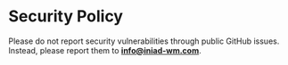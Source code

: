 # Security Policy

Please do not report security vulnerabilities through public GitHub issues.
Instead, please report them to **[info@iniad-wm.com](mailto:info@iniad-wm.com)**.
